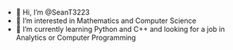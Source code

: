 - 👋 Hi, I’m @SeanT3223
- 👀 I’m interested in Mathematics and Computer Science 
- 🌱 I’m currently learning Python and C++ and looking for a job in Analytics or Computer Programming

